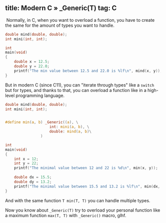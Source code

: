 title: Modern C » _Generic(T)
tag: C
---

​	Normally, in C, when you want to overload a function, you have to create the same for the amount of types you want to handle.

```c
double mind(double, double);
int mini(int, int);
```

```c
int
main(void)
{
    double x = 12.5;
    double y = 22.0;
    printf("The min value between 12.5 and 22.0 is %lf\n", mind(x, y));
}
```

But in modern C (since C11), you can "iterate through types" like a `switch` but for types, and thanks to that, you can overload a function like in a high-level programming language.

```c
double mind(double, double);
int mini(int, int);


#define min(a, b) _Generic((a), \
					int: mini(a, b), \
					double: mind(a, b)\
				)

```

```c
int
main(void)
{
    int x = 12;
    int y = 22;
    printf("The minimal value between 12 and 22 is %d\n", min(x, y));
    
    double dx = 15.5;
    double dy = 13.2;
    printf("The minimal value between 15.5 and 13.2 is %lf\n", min(dx, dy));
}
```

And with the same function `T min(T, T)` you can handle multiple types. 

Now you know about `_Generic(T)` try to overload your personal function like a maximum function `max(T, T)` with `_Generic()` macro, glhf.